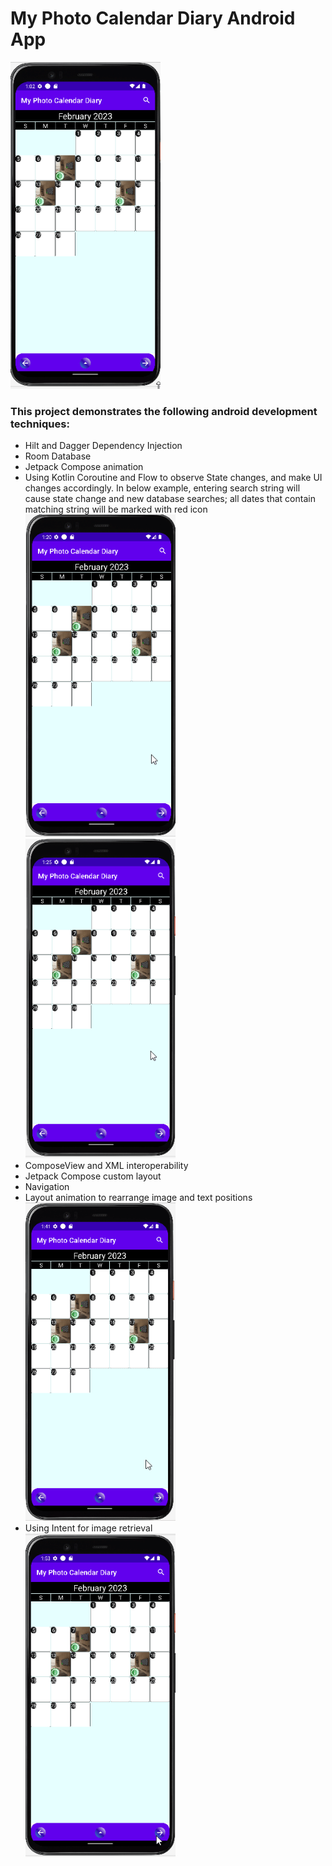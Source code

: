 # My Photo Calendar Diary Android App
<img src="readme/swipe_animation.gif" alt="My Photo Calendar Diary" width="240" />

### This project demonstrates the following android development techniques:

* Hilt and Dagger Dependency Injection
* Room Database
* Jetpack Compose animation
* Using Kotlin Coroutine and Flow to observe State changes, and make UI changes accordingly. In below example, entering search string will cause state change and new database searches; all dates that contain matching string will be marked with red icon<br />
  <img src="readme/search_1.gif" alt="Search Demo" width="240" />   <img src="readme/search_2.gif" alt="Search Demo" width="240" />
* ComposeView and XML interoperability
* Jetpack Compose custom layout
* Navigation
* Layout animation to rearrange image and text positions<br />
  <img src="readme/custom_layout.gif" alt="Custom Layout" width="240" />
* Using Intent for image retrieval<br />
  <img src="readme/image_retrieve.gif" alt="Image Retrieve" width="240" />


